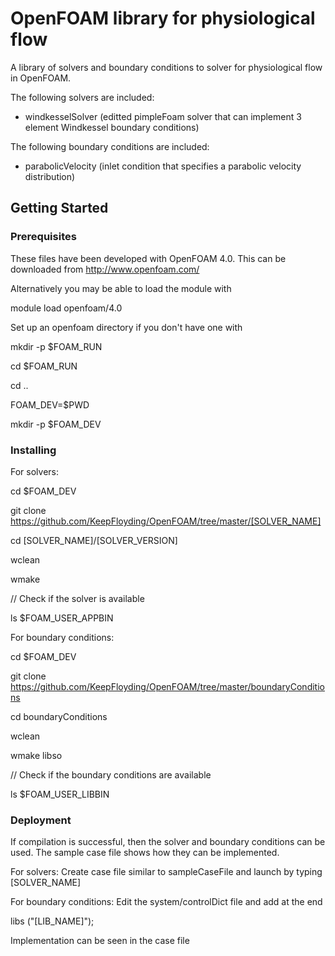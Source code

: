 # OpenFOAM library for physiological flow

A library of solvers and boundary conditions to solver for physiological flow in OpenFOAM.

The following solvers are included:

* windkesselSolver (editted pimpleFoam solver that can implement 3 element Windkessel boundary conditions)

The following boundary conditions are included:

* parabolicVelocity (inlet condition that specifies a parabolic velocity distribution)

## Getting Started

### Prerequisites

These files have been developed with OpenFOAM 4.0. 
This can be downloaded from http://www.openfoam.com/

Alternatively you may be able to load the module with 

module load openfoam/4.0

Set up an openfoam directory if you don't have one with

mkdir -p $FOAM_RUN

cd $FOAM_RUN

cd ..

FOAM_DEV=$PWD

mkdir -p $FOAM_DEV

### Installing

For solvers:

cd $FOAM_DEV

git clone https://github.com/KeepFloyding/OpenFOAM/tree/master/[SOLVER_NAME]

cd [SOLVER_NAME]/[SOLVER_VERSION]

wclean

wmake

// Check if the solver is available

ls $FOAM_USER_APPBIN

For boundary conditions:

cd $FOAM_DEV

git clone https://github.com/KeepFloyding/OpenFOAM/tree/master/boundaryConditions

cd boundaryConditions

wclean

wmake libso

// Check if the boundary conditions are available

ls $FOAM_USER_LIBBIN

### Deployment

If compilation is successful, then the solver and boundary conditions can be used.
The sample case file shows how they can be implemented. 

For solvers:
Create case file similar to sampleCaseFile and launch by typing [SOLVER_NAME]

For boundary conditions:
Edit the system/controlDict file and add at the end

libs ("[LIB_NAME]");

Implementation can be seen in the case file









